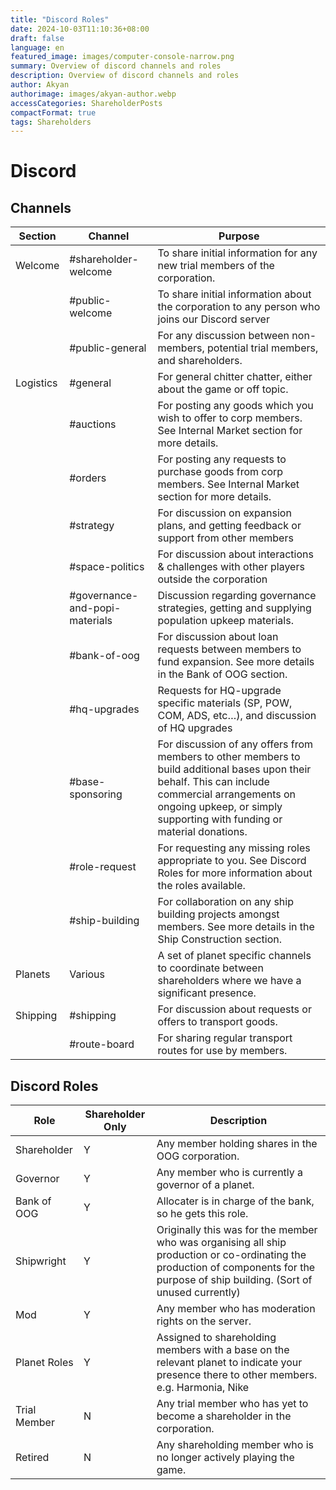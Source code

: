 ```yaml
---
title: "Discord Roles"
date: 2024-10-03T11:10:36+08:00
draft: false
language: en
featured_image: images/computer-console-narrow.png
summary: Overview of discord channels and roles
description: Overview of discord channels and roles
author: Akyan
authorimage: images/akyan-author.webp
accessCategories: ShareholderPosts
compactFormat: true
tags: Shareholders
---
```


# Discord


## Channels

|	Section	|	Channel	|	Purpose	|
|	-------	|	-----	|	------ |
|	Welcome	|	#shareholder-welcome	|	To share initial information for any new trial members of the corporation.	|
|		|	#public-welcome	|	To share initial information about the corporation to any person who joins our Discord server	|
|		|	#public-general	|	For any discussion between non-members, potential trial members, and shareholders.	|
|	Logistics	|	#general	|	For general chitter chatter, either about the game or off topic.	|
|		|	#auctions	|	For posting any goods which you wish to offer to corp members. See Internal Market section for more details.	|
|		|	#orders	|	For posting any requests to purchase goods from corp members. See Internal Market section for more details.	|
|		|	#strategy	|	For discussion on expansion plans, and getting feedback or support from other members	|
|		|	#space-politics	|	For discussion about interactions & challenges with other players outside the corporation	|
|		|	#governance-and-popi-materials	|	Discussion regarding governance strategies, getting and supplying population upkeep materials.	|
|		|	#bank-of-oog	|	For discussion about loan requests between members to fund expansion. See more details in the Bank of OOG section.	|
|		|	#hq-upgrades	|	Requests for HQ-upgrade specific materials (SP, POW, COM, ADS, etc…), and discussion of HQ upgrades	|
|		|	#base-sponsoring	|	For discussion of any offers from members to other members to build additional bases upon their behalf. This can include commercial arrangements on ongoing upkeep, or simply supporting with funding or material donations.	|
|		|	#role-request	|	For requesting any missing roles appropriate to you. See Discord Roles for more information about the roles available.	|
|		|	#ship-building	|	For collaboration on any ship building projects amongst members. See more details in the Ship Construction section.	|
|	Planets	|	Various	|	A set of planet specific channels to coordinate between shareholders where we have a significant presence.	|
|	Shipping	|	#shipping	|	For discussion about requests or offers to transport goods.	|
|		|	#route-board	|	For sharing regular transport routes for use by members.	|


## Discord Roles


|	Role	|	Shareholder Only	|	Description	|
|	-------	|	-----	|	------ |
|	Shareholder	|	Y	|	Any member holding shares in the OOG corporation.	|
|	Governor	|	Y	|	Any member who is currently a governor of a planet.	|
|	Bank of OOG	|	Y	|	Allocater is in charge of the bank, so he gets this role.	|
|	Shipwright	|	Y	|	Originally this was for the member who was organising all ship production or co-ordinating the production of components for the purpose of ship building. (Sort of unused currently)	|
|	Mod	|	Y	|	Any member who has moderation rights on the server.	|
|	Planet Roles	|	Y	|	Assigned to shareholding members with a base on the relevant planet to indicate your presence there to other members. e.g. Harmonia, Nike	|
|	Trial Member	|	N	|	Any trial member who has yet to become a shareholder in the corporation.	|
|	Retired	|	N	|	Any shareholding member who is no longer actively playing the game.	|